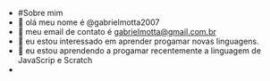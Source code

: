 - #Sobre mim
- 👋 olá meu nome é @gabrielmotta2007
- 👀 meu email de contato é gabrielmotta@gmail.com.br
- 🌱 eu estou interessado em aprender progamar novas linguagens.
- 💞️ eu estou aprendendo a progamar recentemente a linguagem de JavaScrip e Scratch
- 

<!---
gabrielmotta2007/gabrielmotta2007 is a ✨ special ✨ repository because its `README.md` (this file) appears on your GitHub profile.
You can click the Preview link to take a look at your changes.
--->
